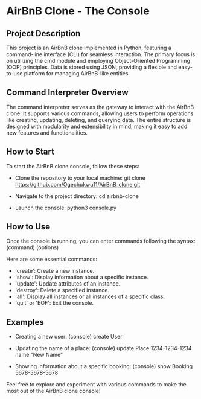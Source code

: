 # AirBnB Clone - The Console

## Project Description

This project is an AirBnB clone implemented in Python, featuring a command-line interface (CLI) for seamless interaction. The primary focus is on utilizing the cmd module and employing Object-Oriented Programming (OOP) principles. Data is stored using JSON, providing a flexible and easy-to-use platform for managing AirBnB-like entities.

## Command Interpreter Overview

The command interpreter serves as the gateway to interact with the AirBnB clone. It supports various commands, allowing users to perform operations like creating, updating, deleting, and querying data. The entire structure is designed with modularity and extensibility in mind, making it easy to add new features and functionalities.

## How to Start

To start the AirBnB clone console, follow these steps:

- Clone the repository to your local machine:
 git clone https://github.com/Ogechukwu11/AirBnB_clone.git

- Navigate to the project directory:
 cd airbnb-clone

- Launch the console:
 python3 console.py

## How to Use

Once the console is running, you can enter commands following the syntax:
 (command) (options)

Here are some essential commands:

- 'create': Create a new instance.
- 'show': Display information about a specific instance.
- 'update': Update attributes of an instance.
- 'destroy': Delete a specified instance.
- 'all': Display all instances or all instances of a specific class.
- 'quit' or 'EOF': Exit the console.

## Examples

- Creating a new user:
 (console) create User

- Updating the name of a place:
 (console) update Place 1234-1234-1234 name "New Name"

- Showing information about a specific booking:
 (console) show Booking 5678-5678-5678

Feel free to explore and experiment with various commands to make the most out of the AirBnB clone console!
